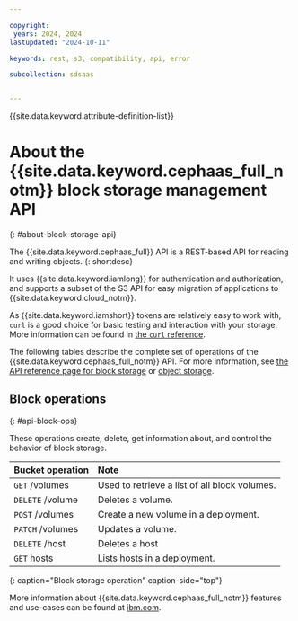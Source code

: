 ```yaml
---

copyright:
 years: 2024, 2024
lastupdated: "2024-10-11"

keywords: rest, s3, compatibility, api, error

subcollection: sdsaas


---
```


{{site.data.keyword.attribute-definition-list}}


# About the {{site.data.keyword.cephaas_full_notm}} block storage management API
{: #about-block-storage-api}

The {{site.data.keyword.cephaas_full}} API is a REST-based API for reading and writing objects.
{: shortdesc}

It uses {{site.data.keyword.iamlong}} for authentication and authorization, and supports a subset of the S3 API for easy migration of applications to {{site.data.keyword.cloud_notm}}.

As {{site.data.keyword.iamshort}} tokens are relatively easy to work with, `curl` is a good choice for basic testing and interaction with your storage. More information can be found in [the `curl` reference](/docs/sdsaas?topic=sdsaas-curl).

The following tables describe the complete set of operations of the {{site.data.keyword.cephaas_full_notm}} API. For more information, see [the API reference page for block storage](/docs/sdsaas?topic=sdsaas-block-storage-api) or [object storage](/docs/sdsaas?topic=sdsaas-object-storage-api).


## Block operations
{: #api-block-ops}

These operations create, delete, get information about, and control the behavior of block storage.

| Bucket operation        | Note                                                                            |
|:------------------------|:--------------------------------------------------------------------------------|
| `GET` /volumes          | Used to retrieve a list of all block volumes.                                   |
| `DELETE` /volume        | Deletes a volume.                                                               |
| `POST` /volumes         | Create a new volume in a deployment.                                            |
| `PATCH` /volumes        | Updates a volume.                                                               |
| `DELETE` /host          | Deletes a host                                                                  |
| `GET` hosts             | Lists hosts in a deployment.                                                    |
{: caption="Block storage operation" caption-side="top"}


More information about {{site.data.keyword.cephaas_full_notm}} features and use-cases can be found at [ibm.com](https://www.ibm.com/products/software-defined-storage).
